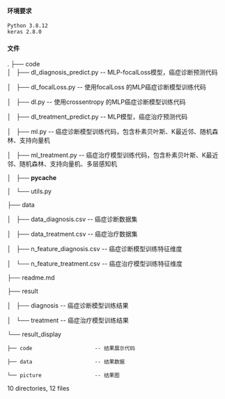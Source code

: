 #### 环境要求
	Python 3.8.12
	keras 2.8.0
	
#### 文件
.
├── code                         
│   ├── dl_diagnosis_predict.py -- MLP-focalLoss模型，癌症诊断预测代码

│   ├── dl_focalLoss.py         -- 使用focalLoss 的MLP癌症诊断模型训练代码

│   ├── dl.py                   -- 使用crossentropy 的MLP癌症诊断模型训练代码

│   ├── dl_treatment_predict.py -- MLP模型，癌症治疗预测代码

│   ├── ml.py                   -- 癌症诊断模型训练代码，包含朴素贝叶斯、K最近邻、随机森林、支持向量机

│   ├── ml_treatment.py         -- 癌症治疗模型训练代码，包含朴素贝叶斯、K最近邻、随机森林、支持向量机、多层感知机

│   ├── __pycache__

│   └── utils.py

├── data

│   ├── data_diagnosis.csv      -- 癌症诊断数据集

│   ├── data_treatment.csv      -- 癌症治疗数据集

│   ├── n_feature_diagnosis.csv -- 癌症诊断模型训练特征维度

│   └── n_feature_treatment.csv -- 癌症治疗模型训练特征维度

├── readme.md

├── result

│   ├── diagnosis               -- 癌症诊断模型训练结果

│   └── treatment               -- 癌症治疗模型训练结果

└── result_display

    ├── code                    -- 结果展示代码
    
    ├── data                    -- 结果数据
    
    └── picture                 -- 结果图
    

10 directories, 12 files
